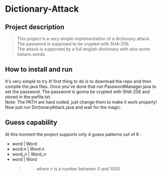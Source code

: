 # Dictionary-Attack
## Project description
>This project is a very simple implementation of a dictionary attack.  
The password is supposed to be crypted with SHA-256.  
The attack is supported by a full english dictionary with also some italians words.
## How to install and run
It's very simple to try it! first thing to do is to download the repo and then compile the java files.
Once you've done that run PasswordManager.java to set the password. The password is gonna be crypted with SHA-256 and stored in the pwfile.txt.  
Note: The PATH are hard coded, just change them to make it work properly!  
Now just run DictionaryAttack.java and wait for the magic.
## Guess capability
At this moment the project supports only 4 guess patterns out of 8 :
- word | Word
- word.n | Word.n
- word_n | Word_n
- word<n> | Word<n>
  >> where n is a number between 0 and 1000
